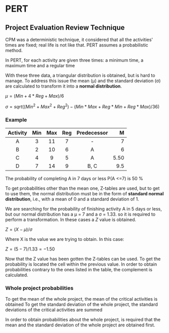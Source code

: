 # PERT
## Project Evaluation Review Technique

CPM was a deterministic technique, it considered that all the activities' times are fixed; real life is not like that.
PERT assumes a probabilistic method.

In PERT, for each activity are given three times: a minimum time, a maximum time and a regular time

With these three data, a triangular distribution is obtained, but is hard to manage. To address this issue the mean (μ) and the standard deviation (σ) are calculated to transform it into a **normal distribution**.

$μ = (Min + 4 * Reg + Max) / 6$

$σ = sqrt((Min^2 + Max^2 + Reg^2) - (Min * Max + Reg * Min + Reg * Max) / 36)$

### Example

| Activity |  Min  |  Max  |  Reg  | Predecessor |    M |
| :------: | :---: | :---: | :---: | :---------: | ---: |
|    A     |   3   |  11   |   7   |      -      |    7 |
|    B     |   2   |  10   |   6   |      A      |    6 |
|    C     |   4   |   9   |   5   |      A      | 5.50 |
|    D     |   7   |  14   |   9   |    B, C     |  9.5 |

The probability of completing A in 7 days or less P(A <=7) is 50 %


To get probabilities other than the mean one, Z-tables are used, but to get to use them, the normal distribution must be in the form of **standard normal distribution**, i.e., with a mean of 0 and a standard deviation of 1.

We are searching for the probability of finishing activity A in 5 days or less, but our normal distribution has a μ = 7 and a σ = 1.33. so it is required to perform a transformation. In these cases a *Z* value is obtained.

$Z = (X - μ) / σ$

Where X is the value we are trying to obtain. In this case:

$Z = (5 - 7) / 1.33 = -1.50$

Now that the Z value has been gotten the Z-tables can be used. To get the probability is located the cell within the previous value.
In order to obtain probabilities contrary to the ones listed in the table, the complement is calculated.

### Whole project probabilities

To get the mean of the whole project, the mean of the critical activities is obtained
To get the standard deviation of the whole project, the standard deviations of the critical activities are summed

In order to obtain probabilities about the whole project, is required that the mean and the standard deviation of the whole project are obtained first.
